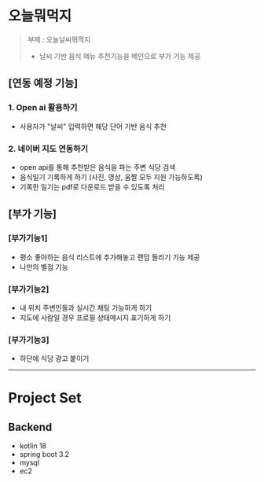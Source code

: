 # 오늘뭐먹지
> 부제 : 오늘날씨뭐먹지
> - 날씨 기반 음식 메뉴 추천기능을 메인으로 부가 기능 제공

## [연동 예정 기능]
### 1. Open ai 활용하기
- 사용자가 "날씨" 입력하면 해당 단어 기반 음식 추천
### 2. 네이버 지도 연동하기
- open api를 통해 추천받은 음식을 파는 주변 식당 검색
- 음식일기 기록하게 하기 (사진, 영상, 움짤 모두 지원 가능하도록)
- 기록한 일기는 pdf로 다운로드 받을 수 있도록 처리

## [부가 기능]
### [부가기능1]
- 평소 좋아하는 음식 리스트에 추가해놓고 랜덤 돌리기 기능 제공
- 나만의 별점 기능

### [부가기능2]
- 내 위치 주변인들과 실시간 채팅 가능하게 하기
- 지도에 사람일 경우 프로필 상태메시지 표기하게 하기

### [부가기능3]
- 하단에 식당 광고 붙이기

***

# Project Set
## Backend
- kotlin 18
- spring boot 3.2
- mysql
- ec2